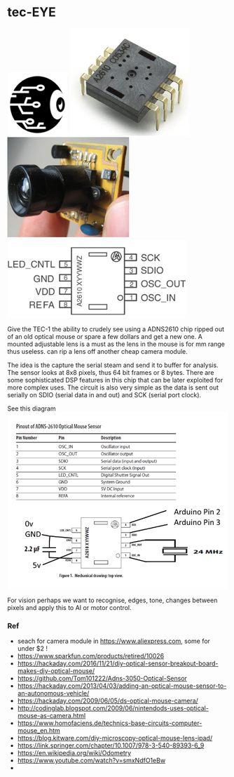 # tec-EYE


![](https://github.com/SteveJustin1963/tec-EYE/blob/master/pics/eye-ball-bw.png)
![](https://github.com/SteveJustin1963/tec-EYE/blob/master/pics/chip1.png)
![](https://github.com/SteveJustin1963/tec-EYE/blob/master/pics/lens1.png)
![](https://github.com/SteveJustin1963/tec-EYE/blob/master/pics/pinout1.png)

Give the TEC-1 the ability to crudely see using a ADNS2610 chip ripped out of an old optical mouse or spare a few dollars and get a new one. A mounted adjustable lens is a must as the lens in the mouse is for mm range thus useless. can rip a lens off another cheap camera module.

The idea is the capture the serial steam and send it to buffer for analysis. The sensor looks at 8x8 pixels, thus 64 bit frames or 8 bytes. There are some sophisticated DSP features in this chip that can be later exploited for more complex uses. The circuit is also very simple as the data is sent out serially on SDIO (serial data in and out) and SCK (serial port clock).

See this diagram ![](https://github.com/SteveJustin1963/tec-EYE/blob/master/pics/CCD.jpg)

For vision perhaps we want to recognise, edges, tone, changes between pixels and apply this to AI or motor control. 


### Ref
-  seach for camera module in https://www.aliexpress.com, some for under $2 !
- https://www.sparkfun.com/products/retired/10026
- https://hackaday.com/2016/11/21/diy-optical-sensor-breakout-board-makes-diy-optical-mouse/
- https://github.com/Tom101222/Adns-3050-Optical-Sensor
- https://hackaday.com/2013/04/03/adding-an-optical-mouse-sensor-to-an-autonomous-vehicle/
- https://hackaday.com/2009/06/05/ds-optical-mouse-camera/
- http://codinglab.blogspot.com/2009/06/nintendods-uses-optical-mouse-as-camera.html
- https://www.homofaciens.de/technics-base-circuits-computer-mouse_en.htm
- https://blog.kitware.com/diy-microscopy-optical-mouse-lens-ipad/
- https://link.springer.com/chapter/10.1007/978-3-540-89393-6_9
- https://en.wikipedia.org/wiki/Odometry
- https://www.youtube.com/watch?v=smxNdfO1eBw
- 
